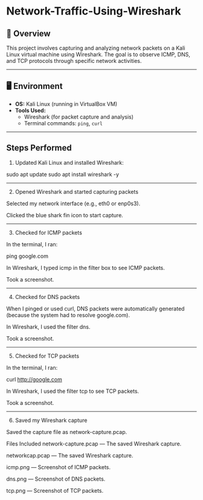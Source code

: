 # Network-Traffic-Using-Wireshark
## 📌 Overview
This project involves capturing and analyzing network packets on a Kali Linux virtual machine using Wireshark. The goal is to observe ICMP, DNS, and TCP protocols through specific network activities.

---

## 🖥️ Environment
- **OS:** Kali Linux (running in VirtualBox VM)
- **Tools Used:**  
  - Wireshark (for packet capture and analysis)  
  - Terminal commands: `ping`, `curl`

---

##  Steps Performed

 1. Updated Kali Linux and installed Wireshark:

sudo apt update
sudo apt install wireshark -y

---
2. Opened Wireshark and started capturing packets

Selected my network interface (e.g., eth0 or enp0s3).

Clicked the blue shark fin icon to start capture.

---

3. Checked for ICMP packets

In the terminal, I ran:

ping google.com

In Wireshark, I typed icmp in the filter box to see ICMP packets.

Took a screenshot.

---
4. Checked for DNS packets

When I pinged or used curl, DNS packets were automatically generated (because the system had to resolve google.com).

In Wireshark, I used the filter dns.

Took a screenshot.

---
5. Checked for TCP packets

In the terminal, I ran:

curl http://google.com

In Wireshark, I used the filter tcp to see TCP packets.

Took a screenshot.

---
6. Saved my Wireshark capture

Saved the capture file as network-capture.pcap.

Files Included
network-capture.pcap — The saved Wireshark capture.

networkcap.pcap — The saved Wireshark capture.

icmp.png — Screenshot of ICMP packets.

dns.png — Screenshot of DNS packets.

tcp.png — Screenshot of TCP packets.

